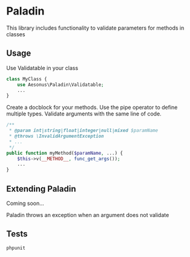 # Paladin
This library includes functionality to validate parameters for methods in classes

## Usage

Use Validatable in your class

```php
class MyClass {
    use Aesonus\Paladin\Validatable;
    ...
}
```

Create a docblock for your methods. Use the pipe operator to define multiple types.
Validate arguments with the same line of code.

```php
/**
 * @param int|string|float|integer|null|mixed $paramName
 * @throws \InvalidArgumentException
 * ...
 */
public function myMethod($paramName, ...) {
    $this->v(__METHOD__, func_get_args());
    ...
}
```

## Extending Paladin

Coming soon...

Paladin throws an exception when an argument does not validate

## Tests

```
phpunit
```